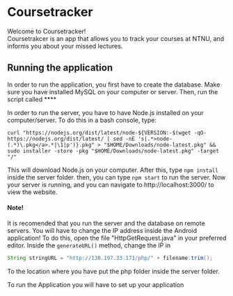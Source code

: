 # Coursetracker

Welcome to Coursetracker!  
Coursetrakcer is an app that allows you to track your courses at NTNU, and informs you about your missed lectures.

## Running the application
In order to run the application, you first have to create the database. Make sure you have installed MySQL on your computer or server. Then, run the script called ****

In order to run the server, you have to have Node.js installed on your computer/server. To do this in a bash console, type:

`curl "https://nodejs.org/dist/latest/node-${VERSION:-$(wget -qO- https://nodejs.org/dist/latest/ | sed -nE 's|.*>node-(.*)\.pkg</a>.*|\1|p')}.pkg" > "$HOME/Downloads/node-latest.pkg" && sudo installer -store -pkg "$HOME/Downloads/node-latest.pkg" -target "/"`

This will download Node.js on your computer.
After this, type `npm install` inside the server folder. then, you can type `npm start` to run the server.
Now your server is running, and you can navigate to http://localhost:3000/ to view the website.

#### Note!
It is recomended that you run the server and the database on remote servers. You will have to change the IP address inside the Android application! To do this, open the file "HttpGetRequest.java" in your preferred editor. Inside the `generateURL()` method, change the IP in
```java
String stringURL = "http://138.197.33.171/php/" + filename.trim();
```

To the location where you have put the php folder inside the server folder.

To run the Application you will have to set up your application
